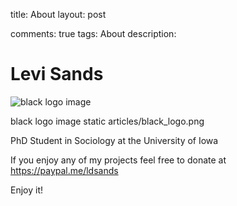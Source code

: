 title: About
layout: post
<!-- date: 2020-01-02 15:35:00 +0500 -->
comments: true
tags: About
description:

# Levi Sands

![black logo image]({static}articles/black_logo.png)

black logo image static articles/black_logo.png

PhD Student in Sociology at the University of Iowa

If you enjoy any of my projects feel free to donate at <https://paypal.me/ldsands>

Enjoy it!
